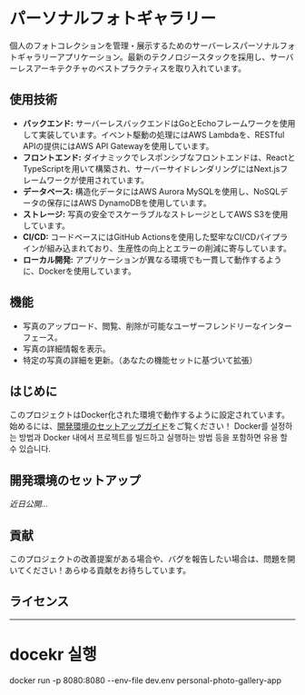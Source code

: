 # パーソナルフォトギャラリー

個人のフォトコレクションを管理・展示するためのサーバーレスパーソナルフォトギャラリーアプリケーション。最新のテクノロジースタックを採用し、サーバーレスアーキテクチャのベストプラクティスを取り入れています。

## 使用技術

- **バックエンド:** サーバーレスバックエンドはGoとEchoフレームワークを使用して実装しています。イベント駆動の処理にはAWS Lambdaを、RESTful APIの提供にはAWS API Gatewayを使用しています。
- **フロントエンド:** ダイナミックでレスポンシブなフロントエンドは、ReactとTypeScriptを用いて構築され、サーバーサイドレンダリングにはNext.jsフレームワークが使用されています。
- **データベース:** 構造化データにはAWS Aurora MySQLを使用し、NoSQLデータの保存にはAWS DynamoDBを使用しています。
- **ストレージ:** 写真の安全でスケーラブルなストレージとしてAWS S3を使用しています。
- **CI/CD:** コードベースにはGitHub Actionsを使用した堅牢なCI/CDパイプラインが組み込まれており、生産性の向上とエラーの削減に寄与しています。
- **ローカル開発:** アプリケーションが異なる環境でも一貫して動作するように、Dockerを使用しています。

## 機能

- 写真のアップロード、閲覧、削除が可能なユーザーフレンドリーなインターフェース。
- 写真の詳細情報を表示。
- 特定の写真の詳細を更新。（あなたの機能セットに基づいて拡張）

## はじめに

このプロジェクトはDocker化された環境で動作するように設定されています。始めるには、[開発環境のセットアップガイド](#開発環境のセットアップ)をご覧ください！
Docker를 설정하는 방법과 Docker 내에서 프로젝트를 빌드하고 실행하는 방법 등을 포함하면 유용 할 수 있습니다.

## 開発環境のセットアップ

_近日公開..._

## 貢献

このプロジェクトの改善提案がある場合や、バグを報告したい場合は、問題を開いてください！あらゆる貢献をお待ちしています。

## ライセンス

----

# docekr 실행
docker run -p 8080:8080 --env-file dev.env personal-photo-gallery-app